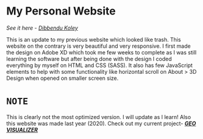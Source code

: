 # My Personal Website

*See it here* - [*Dibbendu Koley*](https://dibbendu-koley-v2.web.app/)

This is an update to my previous website which looked like trash. This website on the contrary is very beautiful and very responsive. I first made the design on Adobe XD which took me few weeks to complete as I was still learning the software but after being done with the design I coded everything by myself on HTML and CSS (SASS). It also has few JavaScript elements to help with some functionality like horizontal scroll on About > 3D Design when opened on smaller screen size.

# `NOTE`

This is clearly not the most optimized version. I will update as I learn! Also this website was made last year (2020). Check out my current project- [***GEO VISUALIZER***](https://github.com/RuinTwraith/geo-visualizer)
